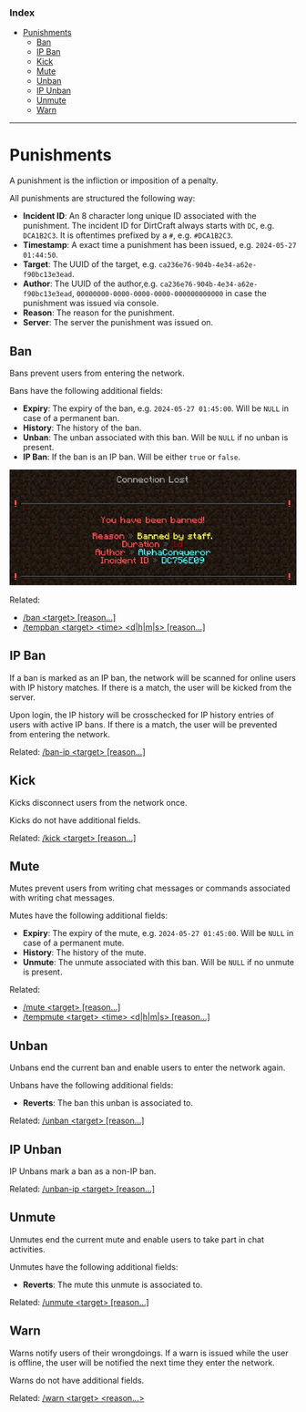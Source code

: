 ### Index

* [Punishments](#punishments)
    * [Ban](#ban)
    * [IP Ban](#ip-ban)
    * [Kick](#kick)
    * [Mute](#mute)
    * [Unban](#unban)
    * [IP Unban](#ip-unban)
    * [Unmute](#unmute)
    * [Warn](#warn)

___

# Punishments

A punishment is the infliction or imposition of a penalty.

All punishments are structured the following way:

* **Incident ID**: An 8 character long unique ID associated with the punishment. The incident ID for DirtCraft always
  starts with `DC`, e.g. `DCA1B2C3`. It is oftentimes prefixed by a `#`, e.g. `#DCA1B2C3`.
* **Timestamp**: A exact time a punishment has been issued, e.g. `2024-05-27 01:44:50`.
* **Target**: The UUID of the target, e.g. `ca236e76-904b-4e34-a62e-f90bc13e3ead`.
* **Author**: The UUID of the author,e.g. `ca236e76-904b-4e34-a62e-f90bc13e3ead`, `00000000-0000-0000-0000-000000000000`
  in case the punishment was issued via console.
* **Reason**: The reason for the punishment.
* **Server**: The server the punishment was issued on.

## Ban

Bans prevent users from entering the network.

Bans have the following additional fields:

* **Expiry**: The expiry of the ban, e.g. `2024-05-27 01:45:00`. Will be `NULL` in case of a permanent ban.
* **History**: The history of the ban.
* **Unban**: The unban associated with this ban. Will be `NULL` if no unban is present.
* **IP Ban**: If the ban is an IP ban. Will be either `true` or `false`.

![](../img/tempban.png)

Related:

* [/ban \<target\> [reason...]](Punishment-Commands#ban-target-reason)
* [/tempban \<target\> \<time\> \<d|h|m|s\> [reason...]](Punishment-Commands#tempban-target-time-dhms-reason)

## IP Ban

If a ban is marked as an IP ban, the network will be scanned for online users with IP history matches.
If there is a match, the user will be kicked from the server.

Upon login, the IP history will be crosschecked for IP history entries of users with active IP bans.
If there is a match, the user will be prevented from entering the network.

Related: [/ban-ip \<target\> [reason...]](Punishment-Commands#ban-ip-target-reason)

## Kick

Kicks disconnect users from the network once.

Kicks do not have additional fields.

Related: [/kick \<target\> [reason...]](Punishment-Commands#kick-target-reason)

## Mute

Mutes prevent users from writing chat messages or commands associated with writing chat messages.

Mutes have the following additional fields:

* **Expiry**: The expiry of the mute, e.g. `2024-05-27 01:45:00`. Will be `NULL` in case of a permanent mute.
* **History**: The history of the mute.
* **Unmute**: The unmute associated with this ban. Will be `NULL` if no unmute is present.

Related:

* [/mute \<target\> [reason...]](Punishment-Commands#mute-target-reason)
* [/tempmute \<target\> \<time\> \<d|h|m|s\> [reason...]](Punishment-Commands#tempmute-target-time-dhms-reason)

## Unban

Unbans end the current ban and enable users to enter the network again.

Unbans have the following additional fields:

* **Reverts**: The ban this unban is associated to.

Related: [/unban \<target\> [reason...]](Punishment-Commands#unban-target-reason)

## IP Unban

IP Unbans mark a ban as a non-IP ban.

Related: [/unban-ip \<target\> [reason...]](Punishment-Commands#unban-ip-target-reason)

## Unmute

Unmutes end the current mute and enable users to take part in chat activities.

Unmutes have the following additional fields:

* **Reverts**: The mute this unmute is associated to.

Related: [/unmute \<target\> [reason...]](Punishment-Commands#unmute-target-reason)

## Warn

Warns notify users of their wrongdoings. If a warn is issued while the user is offline, the user will be notified the
next time they enter the network.

Warns do not have additional fields.

Related: [/warn \<target\> \<reason...\>](Punishment-Commands#warn-target-reason)
